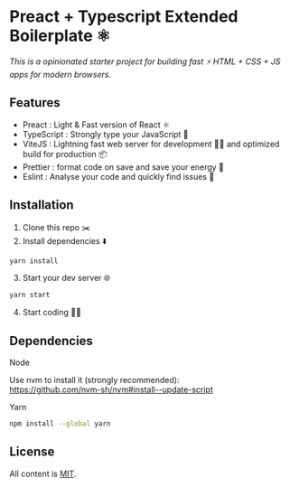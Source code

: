 # Preact + Typescript Extended Boilerplate ⚛️

_This is a opinionated starter project for building fast ⚡️ HTML + CSS + JS apps for modern browsers._

## Features

- Preact : Light & Fast version of React ⚛️
- TypeScript : Strongly type your JavaScript 🚨
- ViteJS : Lightning fast web server for development 🧑‍💻 and optimized build for production 📦
- Prettier : format code on save and save your energy 🔋
- Eslint : Analyse your code and quickly find issues 🐛

## Installation

1. Clone this repo ✂️
2. Install dependencies ⬇️

```sh
yarn install
```

3. Start your dev server 🌐

```sh
yarn start
```

4. Start coding 🧑‍💻

## Dependencies

Node

Use nvm to install it (strongly recommended):\
https://github.com/nvm-sh/nvm#install--update-script

Yarn

```sh
npm install --global yarn
```

## License

All content is [MIT](https://github.com/youssmak/vanilla-js-boilerplate/blob/master/LICENSE).
